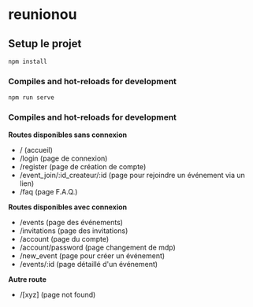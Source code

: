 # reunionou

## Setup le projet
```
npm install
```

### Compiles and hot-reloads for development
```
npm run serve
```

### Compiles and hot-reloads for development

**Routes disponibles sans connexion**
- / (accueil)
- /login (page de connexion)
- /register (page de création de compte)
- /event_join/:id_createur/:id (page pour rejoindre un événement via un lien)
- /faq (page F.A.Q.)


**Routes disponibles avec connexion**
- /events (page des événements)
- /invitations (page des invitations)
- /account (page du compte)
- /account/password (page changement de mdp)
- /new_event (page pour créer un événement)
- /events/:id (page détaillé d'un événement)

**Autre route**
- /[xyz] (page not found) 